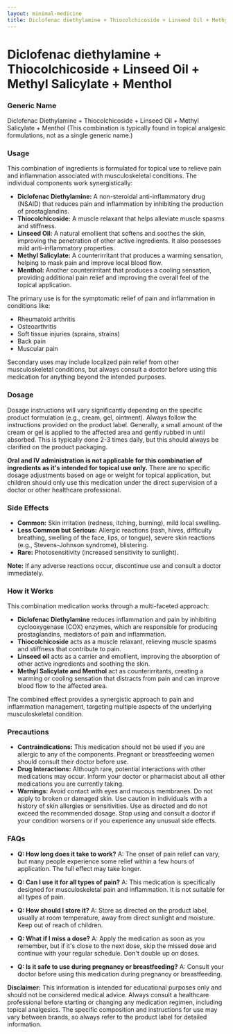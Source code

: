 ```yaml
---
layout: minimal-medicine
title: Diclofenac diethylamine + Thiocolchicoside + Linseed Oil + Methyl Salicylate + Menthol
---
```


# Diclofenac diethylamine + Thiocolchicoside + Linseed Oil + Methyl Salicylate + Menthol
### Generic Name
Diclofenac Diethylamine + Thiocolchicoside + Linseed Oil + Methyl Salicylate + Menthol (This combination is typically found in topical analgesic formulations, not as a single generic name.)


### Usage
This combination of ingredients is formulated for topical use to relieve pain and inflammation associated with musculoskeletal conditions.  The individual components work synergistically:

* **Diclofenac Diethylamine:** A non-steroidal anti-inflammatory drug (NSAID) that reduces pain and inflammation by inhibiting the production of prostaglandins.
* **Thiocolchicoside:** A muscle relaxant that helps alleviate muscle spasms and stiffness.
* **Linseed Oil:** A natural emollient that softens and soothes the skin, improving the penetration of other active ingredients. It also possesses mild anti-inflammatory properties.
* **Methyl Salicylate:** A counterirritant that produces a warming sensation, helping to mask pain and improve local blood flow.
* **Menthol:** Another counterirritant that produces a cooling sensation, providing additional pain relief and improving the overall feel of the topical application.


The primary use is for the symptomatic relief of pain and inflammation in conditions like:

* Rheumatoid arthritis
* Osteoarthritis
* Soft tissue injuries (sprains, strains)
* Back pain
* Muscular pain


Secondary uses may include localized pain relief from other musculoskeletal conditions, but always consult a doctor before using this medication for anything beyond the intended purposes.


### Dosage
Dosage instructions will vary significantly depending on the specific product formulation (e.g., cream, gel, ointment).  Always follow the instructions provided on the product label.  Generally, a small amount of the cream or gel is applied to the affected area and gently rubbed in until absorbed. This is typically done 2-3 times daily, but this should always be clarified on the product packaging.

**Oral and IV administration is not applicable for this combination of ingredients as it's intended for topical use only.**  There are no specific dosage adjustments based on age or weight for topical application, but children should only use this medication under the direct supervision of a doctor or other healthcare professional.


### Side Effects

* **Common:** Skin irritation (redness, itching, burning), mild local swelling.
* **Less Common but Serious:** Allergic reactions (rash, hives, difficulty breathing, swelling of the face, lips, or tongue), severe skin reactions (e.g., Stevens-Johnson syndrome), blistering.
* **Rare:** Photosensitivity (increased sensitivity to sunlight).

**Note:** If any adverse reactions occur, discontinue use and consult a doctor immediately.


### How it Works
This combination medication works through a multi-faceted approach:

* **Diclofenac Diethylamine** reduces inflammation and pain by inhibiting cyclooxygenase (COX) enzymes, which are responsible for producing prostaglandins, mediators of pain and inflammation.
* **Thiocolchicoside** acts as a muscle relaxant, relieving muscle spasms and stiffness that contribute to pain.
* **Linseed oil** acts as a carrier and emollient, improving the absorption of other active ingredients and soothing the skin.
* **Methyl Salicylate and Menthol** act as counterirritants, creating a warming or cooling sensation that distracts from pain and can improve blood flow to the affected area.

The combined effect provides a synergistic approach to pain and inflammation management, targeting multiple aspects of the underlying musculoskeletal condition.


### Precautions

* **Contraindications:**  This medication should not be used if you are allergic to any of the components.  Pregnant or breastfeeding women should consult their doctor before use.
* **Drug Interactions:** Although rare, potential interactions with other medications may occur. Inform your doctor or pharmacist about all other medications you are currently taking.
* **Warnings:** Avoid contact with eyes and mucous membranes.  Do not apply to broken or damaged skin.  Use caution in individuals with a history of skin allergies or sensitivities.  Use as directed and do not exceed the recommended dosage.  Stop using and consult a doctor if your condition worsens or if you experience any unusual side effects.


### FAQs

* **Q: How long does it take to work?**  A: The onset of pain relief can vary, but many people experience some relief within a few hours of application.  The full effect may take longer.

* **Q: Can I use it for all types of pain?** A: This medication is specifically designed for musculoskeletal pain and inflammation.  It is not suitable for all types of pain.

* **Q: How should I store it?**  A: Store as directed on the product label, usually at room temperature, away from direct sunlight and moisture.  Keep out of reach of children.

* **Q: What if I miss a dose?** A:  Apply the medication as soon as you remember, but if it's close to the next dose, skip the missed dose and continue with your regular schedule.  Don't double up on doses.

* **Q: Is it safe to use during pregnancy or breastfeeding?** A: Consult your doctor before using this medication during pregnancy or breastfeeding.


**Disclaimer:** This information is intended for educational purposes only and should not be considered medical advice.  Always consult a healthcare professional before starting or changing any medication regimen, including topical analgesics. The specific composition and instructions for use may vary between brands, so always refer to the product label for detailed information.
